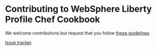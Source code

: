 # Contributing to WebSphere Liberty Profile Chef Cookbook

We welcome contributions but request that you follow [these guidelines](https://github.com/WASdev/wasdev.github.io/blob/master/CONTRIBUTING.md).

[Issue tracker][].

[issue tracker]: https://github.com/WASdev/ci.chef.wlp/issues

